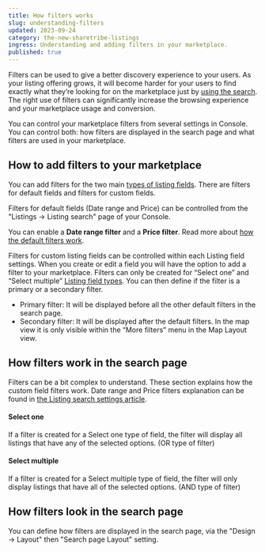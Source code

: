 ```yaml
---
title: How filters works
slug: understanding-filters
updated: 2023-09-24
category: the-new-sharetribe-listings
ingress: Understanding and adding filters in your marketplace.
published: true
---
```


Filters can be used to give a better discovery experience to your users.
As your listing offering grows, it will become harder for your users to
find exactly what they’re looking for on the marketplace just by
[using the search](https://www.sharetribe.com/docs/the-new-sharetribe/how-search-works/).
The right use of filters can significantly increase the browsing
experience and your marketplace usage and conversion.

You can control your marketplace filters from several settings in
Console. You can control both: how filters are displayed in the search
page and what filters are used in your marketplace.

## How to add filters to your marketplace

You can add filters for the two main
[types of listing fields](https://www.sharetribe.com/docs/the-new-sharetribe/listing-fields/).
There are filters for default fields and filters for custom fields.

Filters for default fields (Date range and Price) can be controlled from
the "Listings -> Listing search" page of your Console.

You can enable a **Date range filter** and a **Price filter**. Read more
about
[how the default filters work](https://www.sharetribe.com/docs/the-new-sharetribe/listing-search-settings/#filters).

Filters for custom listing fields can be controlled within each Listing
field settings. When you create or edit a field you will have the option
to add a filter to your marketplace. Filters can only be created for
“Select one” and “Select multiple”
[Listing field types](https://www.sharetribe.com/docs/the-new-sharetribe/listing-fields/).
You can then define if the filter is a primary or a secondary filter.

- Primary filter: It will be displayed before all the other default
  filters in the search page.
- Secondary filter: It will be displayed after the default filters. In
  the map view it is only visible within the “More filters” menu in the
  Map Layout view.

## How filters work in the search page

Filters can be a bit complex to understand. These section explains how
the custom field filters work. Date range and Price filters explanation
can be found in
[the Listing search settings article](https://www.sharetribe.com/docs/the-new-sharetribe/listing-search-settings/#filters).

#### Select one

If a filter is created for a Select one type of field, the filter will
display all listings that have any of the selected options. (OR type of
filter)

#### Select multiple

If a filter is created for a Select multiple type of field, the filter
will only display listings that have all of the selected options. (AND
type of filter)

## How filters look in the search page

You can define how filters are displayed in the search page, via the
"Design -> Layout" then "Search page Layout" setting.

